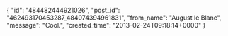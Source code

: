  {
   "id": "484482444921026",
   "post_id": "462493170453287_484074394961831",
   "from_name": "August le Blanc",
   "message": "Cool.",
   "created_time": "2013-02-24T09:18:14+0000"
 }
